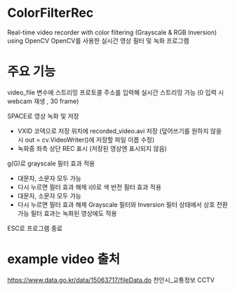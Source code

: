 # ColorFilterRec
Real-time video recorder with color filtering (Grayscale &amp; RGB Inversion) using OpenCV
OpenCV를 사용한 실시간 영상 필터 및 녹화 프로그램

# 주요 기능
video_file 변수에 스트리밍 프로토콜 주소를 입력해 실시간 스트리밍 가능 (0 입력 시 webcam 재생 , 30 frame)

SPACE로 영상 녹화 및 저장
- VXID 코덱으로 저장 위치에 recorded_video.avi 저장 (덮어쓰기를 원하지 않을 시 out = cv.VideoWriter()에 저장할 파일 이름 수정)
- 녹화중 좌측 상단 REC 표시 (저장된 영상엔 표시되지 않음)

g(G)로 grayscale 필터 효과 적용
- 대문자, 소문자 모두 가능
- 다시 누르면 필터 효과 해제
i(I)로 색 반전 필터 효과 적용
- 대문자, 소문자 모두 가능
- 다시 누르면 필터 효과 해제
Grayscale 필터와 Inversion 필터 상태에서 상호 전환 가능
필터 효과는 녹화된 영상에도 적용

ESC로 프로그램 종료

# example video 출처
https://www.data.go.kr/data/15063717/fileData.do 천안시_교통정보 CCTV
